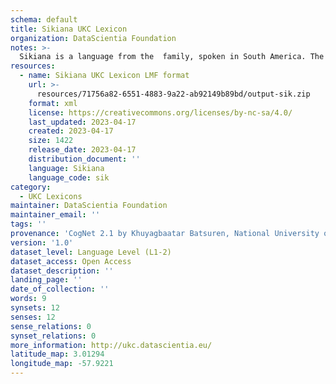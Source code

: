 ```yaml
---
schema: default
title: Sikiana UKC Lexicon
organization: DataScientia Foundation
notes: >-
  Sikiana is a language from the  family, spoken in South America. The UKC Lexicon of Sikiana is represented as a lexico-semantic network. It consists of words, word senses, synsets, as well as sense-level and synset-level relationships.
resources:
  - name: Sikiana UKC Lexicon LMF format
    url: >-
      resources/71756a82-6551-4883-9a22-ab92149b89bd/output-sik.zip
    format: xml
    license: https://creativecommons.org/licenses/by-nc-sa/4.0/
    last_updated: 2023-04-17
    created: 2023-04-17
    size: 1422
    release_date: 2023-04-17
    distribution_document: ''
    language: Sikiana
    language_code: sik
category:
  - UKC Lexicons
maintainer: DataScientia Foundation
maintainer_email: ''
tags: ''
provenance: 'CogNet 2.1 by Khuyagbaatar Batsuren, National University of Mongolia (http://cognet.ukc.disi.unitn.it); Native Languages of the Americas 2021.11. by Laura Redish and Orrin Lewis (http://www.native-languages.org); Princeton WordNet 2.1 by Princeton University (https://wordnet.princeton.edu)'
version: '1.0'
dataset_level: Language Level (L1-2)
dataset_access: Open Access
dataset_description: ''
landing_page: ''
date_of_collection: ''
words: 9
synsets: 12
senses: 12
sense_relations: 0
synset_relations: 0
more_information: http://ukc.datascientia.eu/
latitude_map: 3.01294
longitude_map: -57.9221
---
```

